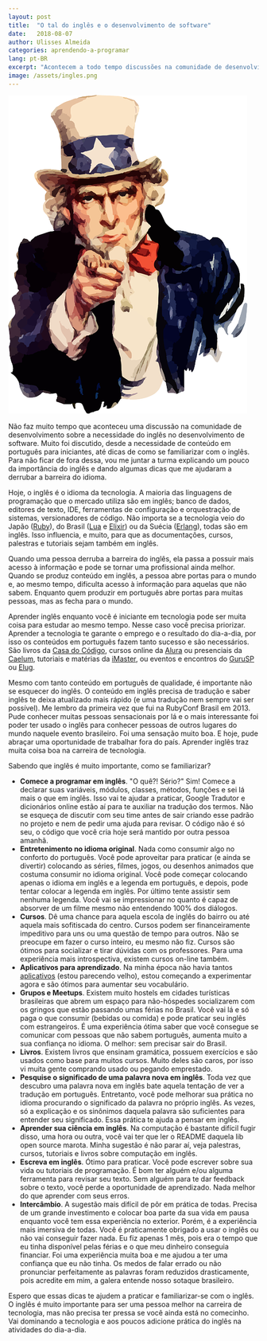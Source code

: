 ```yaml
---
layout: post
title:  "O tal do inglês e o desenvolvimento de software"
date:   2018-08-07
author: Ulisses Almeida
categories: aprendendo-a-programar
lang: pt-BR
excerpt: "Acontecem a todo tempo discussões na comunidade de desenvolvimento sobre a necessidade do inglês no desenvolvimento de software. Para não ficar de fora dessa, vou me juntar a turma explicando um pouco da importância do inglês e dando algumas dicas que me ajudaram a derrubar a barreira do idioma."
image: /assets/ingles.png
---
```


![ingles](/assets/ingles.png)

Não faz muito tempo que aconteceu uma discussão na comunidade de desenvolvimento sobre a necessidade do inglês no desenvolvimento de software. Muito foi discutido, desde a necessidade de conteúdo em português para iniciantes, até dicas de como se familiarizar com o inglês. Para não ficar de fora dessa, vou me juntar a turma explicando um pouco da importância do inglês e dando algumas dicas que me ajudaram a derrubar a barreira do idioma.

Hoje, o inglês é o idioma da tecnologia. A maioria das linguagens de programação que o mercado utiliza são em inglês; banco de dados, editores de texto, IDE, ferramentas de configuração e orquestração de sistemas, versionadores de código. Não importa se a tecnologia veio do Japão ([Ruby](https://www.ruby-lang.org/pt/)), do Brasil ([Lua](https://www.lua.org/) e [Elixir](https://elixir-lang.org/)) ou da Suécia ([Erlang](https://www.erlang.org/)), todas são em inglês. Isso influencia, e muito, para que as documentações, cursos, palestras e tutoriais sejam também em inglês.

Quando uma pessoa derruba a barreira do inglês, ela passa a possuir mais acesso à informação e pode se tornar uma profissional ainda melhor. Quando se produz conteúdo em inglês, a pessoa abre portas para o mundo e, ao mesmo tempo, dificulta acesso à informação para aquelas que não sabem. Enquanto quem produzir em português abre portas para muitas pessoas, mas as fecha para o mundo.

Aprender inglês enquanto você é iniciante em tecnologia pode ser muita coisa para  estudar ao mesmo tempo. Nesse caso você precisa priorizar. Aprender a tecnologia te garante o emprego e o resultado do dia-a-dia, por isso os conteúdos em português fazem tanto sucesso e são necessários. São livros da [Casa do Código](https://www.casadocodigo.com.br), cursos online da [Alura](https://www.alura.com.br) ou presenciais da [Caelum](https://www.caelum.com.br), tutoriais e matérias da [iMaster](https://imasters.com.br), ou eventos e encontros do [GuruSP](https://www.gurusp.org/) ou [Elug](https://www.meetup.com/pt-BR/elug_sp/).

Mesmo com tanto conteúdo em português de qualidade, é importante não se esquecer do inglês. O conteúdo em inglês precisa de tradução e saber inglês te deixa atualizado mais rápido (e uma tradução nem sempre vai ser possível). Me lembro da primeira vez que fui na RubyConf Brasil em 2013. Pude conhecer muitas pessoas sensacionais por lá e o mais interessante foi poder ter usado o inglês para conhecer pessoas de outros lugares do mundo naquele evento brasileiro. Foi uma sensação muito boa. E hoje, pude abraçar uma oportunidade de trabalhar fora do país. Aprender inglês traz muita coisa boa na carreira de tecnologia.

Sabendo que inglês é muito importante, como se familiarizar?

* __Comece a programar em inglês__. "O quê?! Sério?" Sim! Comece a declarar suas variáveis, módulos, classes, métodos, funções e sei lá mais o que em inglês. Isso vai te ajudar a praticar, Google Tradutor e dicionários online estão aí para te auxiliar na tradução dos termos. Não se esqueça de discutir com seu time antes de sair criando esse padrão no projeto e nem de pedir uma ajuda para revisar. O código não é só seu, o código que você cria hoje será mantido por outra pessoa amanhã.
* __Entretenimento no idioma original__. Nada como consumir algo no conforto do português. Você pode aproveitar para praticar (e ainda se divertir) colocando as séries, filmes, jogos, ou desenhos animados que costuma consumir no idioma original. Você pode começar colocando apenas o idioma em inglês e a legenda em português, e depois, pode tentar colocar a legenda em inglês. Por último tente assistir sem nenhuma legenda. Você vai se impressionar no quanto é capaz de absorver de um filme mesmo não entendendo 100% dos diálogos.
* __Cursos__. Dê uma chance para aquela escola de inglês do bairro ou até aquela mais sofitiscada do centro. Cursos podem ser financeiramente impeditivo para uns ou uma questão de tempo para outros. Não se preocupe em fazer o curso inteiro, eu mesmo não fiz. Cursos são ótimos para socializar e tirar dúvidas com os professores. Para uma experiência mais introspectiva, existem cursos on-line também.
* __Aplicativos para aprendizado__. Na minha época não havia tantos [aplicativos](https://pt.duolingo.com/) (estou parecendo velho), estou começando a experimentar agora e são ótimos para aumentar seu vocabulário.
* __Grupos e Meetups__. Existem muito hostels em cidades turísticas brasileiras que abrem um espaço para não-hóspedes socializarem com os gringos que estão passando umas férias no Brasil. Você vai lá e só paga o que consumir (bebidas ou comida) e pode praticar seu inglês com estrangeiros. É uma experiência ótima saber que você consegue se comunicar com pessoas que não sabem português, aumenta muito a sua confiança no idioma. O melhor: sem precisar sair do Brasil.
* __Livros__. Existem livros que ensinam gramática, possuem exercícios e são usados como base para muitos cursos. Muito deles são caros, por isso vi muita gente comprando usado ou pegando emprestado.
* __Pesquise o significado de uma palavra nova em inglês__. Toda vez que descubro uma palavra nova em inglês bate aquela tentação de ver a tradução em português. Entretanto, você pode melhorar sua prática no idioma procurando o significado da palavra no próprio inglês. As vezes, só a explicação e os sinônimos daquela palavra são suficientes para entender seu significado. Essa prática te ajuda a pensar em inglês.
* __Aprender sua ciência em inglês__. Na computação é bastante difícil fugir disso, uma hora ou outra, você vai ter que ler o README daquela lib open source marota. Minha sugestão é não parar aí, veja palestras, cursos, tutoriais e livros sobre computação em inglês.
* __Escreva em inglês__. Ótimo para praticar. Você pode escrever sobre sua vida ou tutoriais de programação. É bom ter alguém e/ou alguma ferramenta para revisar seu texto. Sem alguém para te dar feedback sobre o texto, você perde a oportunidade de aprendizado. Nada melhor do que aprender com seus erros.
* __Intercâmbio__. A sugestão mais difícil de pôr em prática de todas. Precisa de um grande investimento e colocar boa parte da sua vida em pausa enquanto você tem essa experiência no exterior. Porém, é a experiência mais imersiva de todas. Você é praticamente obrigado a usar o inglês ou não vai conseguir fazer nada. Eu fiz apenas 1 mês, pois era o tempo que eu tinha disponível pelas férias e o que meu dinheiro conseguia financiar. Foi uma experiência muita boa e me ajudou a ter uma confiança que eu não tinha. Os medos de falar errado ou não pronunciar perfeitamente as palavras foram reduzidos drasticamente, pois acredite em mim, a galera entende nosso sotaque brasileiro.

Espero que essas dicas te ajudem a praticar e familiarizar-se com o inglês. O inglês é muito importante para ser uma pessoa melhor na carreira de tecnologia, mas não precisa ter pressa se você ainda está no comecinho. Vai dominando a tecnologia e aos poucos adicione prática do inglês na atividades do dia-a-dia.
